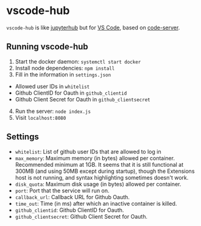 # vscode-hub

`vscode-hub` is like [jupyterhub](https://github.com/jupyterhub/jupyterhub) but for [VS Code](https://github.com/Microsoft/vscode), based on [code-server](https://github.com/codercom/code-server).

## Running vscode-hub

1. Start the docker daemon: `systemctl start docker`
2. Install node dependencies: `npm install`
3. Fill in the information in `settings.json`
  - Allowed user IDs in `whitelist`
  - Github ClientID for Oauth in `github_clientid`
  - Github Client Secret for Oauth in `github_clientsecret`
4. Run the server: `node index.js`
5. Visit `localhost:8080`

## Settings

* `whitelist`: List of github user IDs that are allowed to log in
* `max_memory`: Maximum memory (in bytes) allowed per container. Recommended minimum at 1GB. It seems that it is still functional at 300MB (and using 50MB except during startup), though the Extensions host is not running, and syntax highlighting sometimes doesn't work.
* `disk_quota`: Maximum disk usage (in bytes) allowed per container.
* `port`: Port that the service will run on.
* `callback_url`: Callback URL for Github Oauth.
* `time_out`: Time (in ms) after which an inactive container is killed.
* `github_clientid`: Github ClientID for Oauth.
* `github_clientsecret`: Github Client Secret for Oauth.
